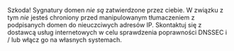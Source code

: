 Szkoda! Sygnatury domen *nie są* zatwierdzone przez ciebie. W związku z tym 
*nie* jesteś chroniony przed manipulowanym tłumaczeniem z podpisanych domen do 
nieuczciwych adresów IP. Skontaktuj się z dostawcą usług internetowych w celu sprawdzenia poprawności DNSSEC
i / lub włącz go na własnych systemach.
